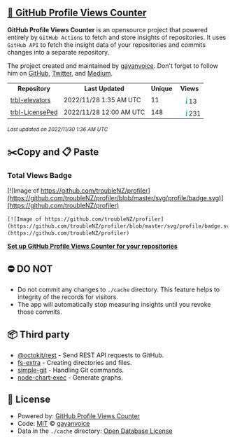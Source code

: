 ## [🚀 GitHub Profile Views Counter](https://github.com/gayanvoice/github-profile-views-counter)
**GitHub Profile Views Counter** is an opensource project that powered entirely by  `GitHub Actions` to fetch and store insights of repositories.
It uses `GitHub API` to fetch the insight data of your repositories and commits changes into a separate repository.

The project created and maintained by [gayanvoice](https://github.com/gayanvoice). Don't forget to follow him on [GitHub](https://github.com/gayanvoice), [Twitter](https://twitter.com/gayanvoice), and [Medium](https://gayanvoice.medium.com/).

<table>
	<tr>
		<th>
			Repository
		</th>
		<th>
			Last Updated
		</th>
		<th>
			Unique
		</th>
		<th>
			Views
		</th>
	</tr>
	<tr>
		<td>
			<a href="https://github.com/troubleNZ/profiler/tree/master/readme/532242683/year.md">
				trbl-elevators
			</a>
		</td>
		<td>
			2022/11/28 1:35 AM UTC
		</td>
		<td>
			11
		</td>
		<td>
			<img alt="Response time graph" src="https://github.com/troubleNZ/profiler/raw/master/graph/532242683/small/year.png" height="20"> 13
		</td>
	</tr>
	<tr>
		<td>
			<a href="https://github.com/troubleNZ/profiler/tree/master/readme/499398330/year.md">
				trbl-LicensePed
			</a>
		</td>
		<td>
			2022/11/28 12:00 AM UTC
		</td>
		<td>
			148
		</td>
		<td>
			<img alt="Response time graph" src="https://github.com/troubleNZ/profiler/raw/master/graph/499398330/small/year.png" height="20"> 231
		</td>
	</tr>
</table>

<small><i>Last updated on 2022/11/30 1:36 AM UTC</i></small>

## ✂️Copy and 📋 Paste
### Total Views Badge
[![Image of https://github.com/troubleNZ/profiler](https://github.com/troubleNZ/profiler/blob/master/svg/profile/badge.svg)](https://github.com/troubleNZ/profiler)

```readme
[![Image of https://github.com/troubleNZ/profiler](https://github.com/troubleNZ/profiler/blob/master/svg/profile/badge.svg)](https://github.com/troubleNZ/profiler)
```
[**Set up GitHub Profile Views Counter for your repositories**](https://github.com/gayanvoice/github-profile-views-counter)
## ⛔ DO NOT
- Do not commit any changes to `./cache` directory. This feature helps to integrity of the records for visitors.
- The app will automatically stop measuring insights until you revoke those commits.
## 📦 Third party

- [@octokit/rest](https://www.npmjs.com/package/@octokit/rest) - Send REST API requests to GitHub.
- [fs-extra](https://www.npmjs.com/package/fs-extra) - Creating directories and files.
- [simple-git](https://www.npmjs.com/package/simple-git) - Handling Git commands.
- [node-chart-exec](https://www.npmjs.com/package/node-chart-exec) - Generate graphs.
## 📄 License
- Powered by: [GitHub Profile Views Counter](https://github.com/gayanvoice/github-profile-views-counter)
- Code: [MIT](./LICENSE) © [gayanvoice](https://github.com/gayanvoice)
- Data in the `./cache` directory: [Open Database License](https://opendatacommons.org/licenses/odbl/1-0/)